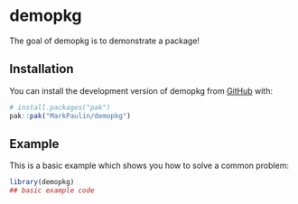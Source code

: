 
<!-- README.md is generated from README.Rmd. Please edit that file -->

# demopkg

<!-- badges: start -->
<!-- badges: end -->

The goal of demopkg is to demonstrate a package!

## Installation

You can install the development version of demopkg from
[GitHub](https://github.com/) with:

``` r
# install.packages("pak")
pak::pak("MarkPaulin/demopkg")
```

## Example

This is a basic example which shows you how to solve a common problem:

``` r
library(demopkg)
## basic example code
```
